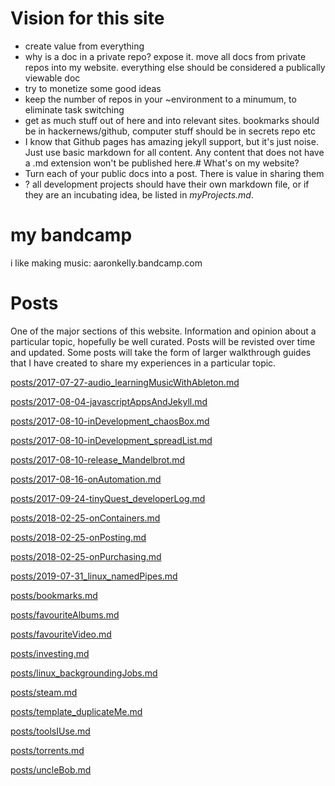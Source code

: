 # Vision for this site
- create value from everything
- why is a doc in a private repo? expose it. move all docs from private repos into my website. everything else should be considered a publically viewable doc
- try to monetize some good ideas
- keep the number of repos in your ~environment to a minumum, to eliminate task switching
- get as much stuff out of here and into relevant sites. bookmarks should be in
hackernews/github, computer stuff should be in secrets repo etc
- I know that Github pages has amazing jekyll support, but it's just noise.
Just use basic markdown for all content. Any content that does not have a .md
extension won't be published here.# What's on my website?
- Turn each of your public docs into a post. There is value in sharing them
- ? all development projects should have their own markdown file, or if they are an
incubating idea, be listed in _myProjects.md_.

# my bandcamp
i like making music: aaronkelly.bandcamp.com

# Posts
One of the major sections of this website.
Information and opinion about a particular topic, hopefully be well curated.
Posts will be revisted over time and updated.
Some posts will take the form of larger walkthrough guides that I have
created to share my experiences in a particular topic.

[posts/2017-07-27-audio_learningMusicWithAbleton.md](posts/2017-07-27-audio_learningMusicWithAbleton.md)

[posts/2017-08-04-javascriptAppsAndJekyll.md](posts/2017-08-04-javascriptAppsAndJekyll.md)

[posts/2017-08-10-inDevelopment_chaosBox.md](posts/2017-08-10-inDevelopment_chaosBox.md)

[posts/2017-08-10-inDevelopment_spreadList.md](posts/2017-08-10-inDevelopment_spreadList.md)

[posts/2017-08-10-release_Mandelbrot.md](posts/2017-08-10-release_Mandelbrot.md)

[posts/2017-08-16-onAutomation.md](posts/2017-08-16-onAutomation.md)

[posts/2017-09-24-tinyQuest_developerLog.md](posts/2017-09-24-tinyQuest_developerLog.md)

[posts/2018-02-25-onContainers.md](posts/2018-02-25-onContainers.md)

[posts/2018-02-25-onPosting.md](posts/2018-02-25-onPosting.md)

[posts/2018-02-25-onPurchasing.md](posts/2018-02-25-onPurchasing.md)

[posts/2019-07-31_linux_namedPipes.md](posts/2019-07-31_linux_namedPipes.md)

[posts/bookmarks.md](posts/bookmarks.md)

[posts/favouriteAlbums.md](posts/favouriteAlbums.md)

[posts/favouriteVideo.md](posts/favouriteVideo.md)

[posts/investing.md](posts/investing.md)

[posts/linux_backgroundingJobs.md](posts/linux_backgroundingJobs.md)

[posts/steam.md](posts/steam.md)

[posts/template_duplicateMe.md](posts/template_duplicateMe.md)

[posts/toolsIUse.md](posts/toolsIUse.md)

[posts/torrents.md](posts/torrents.md)

[posts/uncleBob.md](posts/uncleBob.md)

